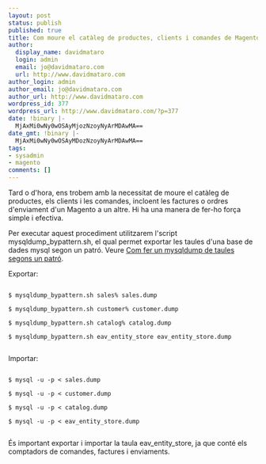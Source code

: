 ```yaml
---
layout: post
status: publish
published: true
title: Com moure el catàleg de productes, clients i comandes de Magento
author:
  display_name: davidmataro
  login: admin
  email: jo@davidmataro.com
  url: http://www.davidmataro.com
author_login: admin
author_email: jo@davidmataro.com
author_url: http://www.davidmataro.com
wordpress_id: 377
wordpress_url: http://www.davidmataro.com/?p=377
date: !binary |-
  MjAxMi0wNy0wOSAyMjozNzoyNyArMDAwMA==
date_gmt: !binary |-
  MjAxMi0wNy0wOSAyMDozNzoyNyArMDAwMA==
tags:
- sysadmin
- magento
comments: []
---
```

<p>Tard o d'hora, ens trobem amb la necessitat de moure el catàleg de productes, els clients i les comandes, incloent les factures o ordres d'enviament d'un Magento a un altre. Hi ha una manera de fer-ho força simple i efectiva.</p>
<p>Per executar aquest procediment utilitzarem l'script mysqldump_bypattern.sh, el qual permet exportar les taules d'una base de dades mysql segon un patró. Veure <a title="com fer un mysqldump de taules segons un patró" href="http://www.davidmataro.com/2012/04/com-fer-un-mysqldump-de-taules-segons-un-patro/">Com fer un mysqldump de taules segons un patró</a>.</p>
<p>Exportar:<br />
<code lang="bash"><br />
$ mysqldump_bypattern.sh sales% sales.dump<br />
$ mysqldump_bypattern.sh customer% customer.dump<br />
$ mysqldump_bypattern.sh catalog% catalog.dump<br />
$ mysqldump_bypattern.sh eav_entity_store eav_entity_store.dump<br />
</code></p>
<p>Importar:<br />
<code lang="bash"><br />
$ mysql -u -p &lt; sales.dump<br />
$ mysql -u -p &lt; customer.dump<br />
$ mysql -u -p &lt; catalog.dump<br />
$ mysql -u -p &lt; eav_entity_store.dump<br />
</code></p>
<p>És important exportar i importar la taula eav_entity_store, ja que conté els comptadors de comandes, factures i enviaments.</p>

